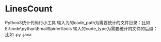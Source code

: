 # LinesCount
Python3统计代码行小工具
输入为的code_path为需要统计的文件目录：比如E:\code\python\EmailSpider\tools
输入的code_type为需要统计的文件的后缀：比如 .py  .java
